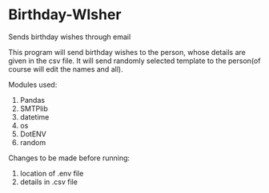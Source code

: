 # Birthday-WIsher
Sends birthday wishes through email

This program will send birthday wishes to the person, whose details are given in the csv file. It will send randomly selected template to the person(of course will edit the names and all).

Modules used:
1. Pandas
2. SMTPlib
3. datetime
4. os
5. DotENV
6. random

Changes to be made before running:
1. location of .env file
2. details in .csv file
